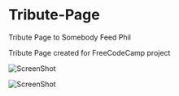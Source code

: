 # Tribute-Page
 Tribute Page to Somebody Feed Phil

Tribute Page created for FreeCodeCamp project 

![ScreenShot](/desktop.png)

![ScreenShot](/mobile.png)
